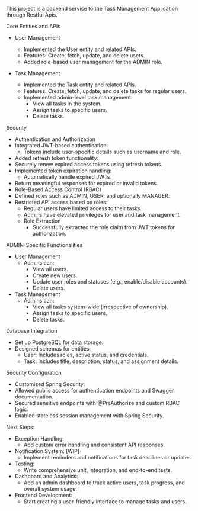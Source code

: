 This project is a backend service to the Task Management Application through Restful Apis.

Core Entities and APIs
 - User Management
   - Implemented the User entity and related APIs.
   - Features: Create, fetch, update, and delete users.
   - Added role-based user management for the ADMIN role.

 - Task Management
   - Implemented the Task entity and related APIs.  
   - Features: Create, fetch, update, and delete tasks for regular users.
   - Implemented admin-level task management:
       - View all tasks in the system.
       - Assign tasks to specific users.
       - Delete tasks.

Security
  - Authentication and Authorization
  - Integrated JWT-based authentication:
    - Tokens include user-specific details such as username and role.
  - Added refresh token functionality:
  - Securely renew expired access tokens using refresh tokens.
  - Implemented token expiration handling:
    - Automatically handle expired JWTs.
  - Return meaningful responses for expired or invalid tokens.
  - Role-Based Access Control (RBAC)
  - Defined roles such as ADMIN, USER, and optionally MANAGER.
  - Restricted API access based on roles:
      - Regular users have limited access to their tasks.
      - Admins have elevated privileges for user and task management.
      - Role Extraction
          - Successfully extracted the role claim from JWT tokens for authorization.

ADMIN-Specific Functionalities
  - User Management
     - Admins can:
        - View all users.
        - Create new users.
        - Update user roles and statuses (e.g., enable/disable accounts).
        - Delete users.
  - Task Management
     - Admins can:
        - View all tasks system-wide (irrespective of ownership).
        - Assign tasks to specific users.
        - Delete tasks.

Database Integration
  - Set up PostgreSQL for data storage.
  - Designed schemas for entities:
      - User: Includes roles, active status, and credentials.
      - Task: Includes title, description, status, and assignment details.

Security Configuration
  - Customized Spring Security:
  - Allowed public access for authentication endpoints and Swagger documentation.
  - Secured sensitive endpoints with @PreAuthorize and custom RBAC logic.
  - Enabled stateless session management with Spring Security.

Next Steps:
  - Exception Handling:
      - Add custom error handling and consistent API responses.
  - Notification System: [WIP]
      - Implement reminders and notifications for task deadlines or updates.
  - Testing:
      - Write comprehensive unit, integration, and end-to-end tests.
  - Dashboard and Analytics:
      - Add an admin dashboard to track active users, task progress, and overall system usage.
  - Frontend Development:
      - Start creating a user-friendly interface to manage tasks and users.
